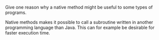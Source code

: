  Give one reason why a native method might be useful to some types of programs.

Native methods makes it possible to call a subroutine written in another programming language than Java. This can for example be desirable for faster execution time.
